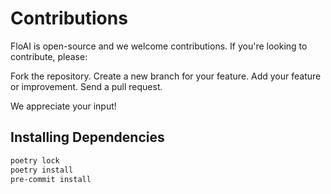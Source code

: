 # Contributions

FloAI is open-source and we welcome contributions. If you're looking to contribute, please:

Fork the repository.
Create a new branch for your feature.
Add your feature or improvement.
Send a pull request.

We appreciate your input!

## Installing Dependencies

```cmd
poetry lock
poetry install
pre-commit install
```

